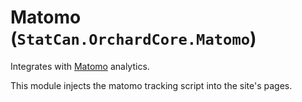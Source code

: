 # Matomo (`StatCan.OrchardCore.Matomo`)

Integrates with [Matomo](https://matomo.org/) analytics.

This module injects the matomo tracking script into the site's pages.
